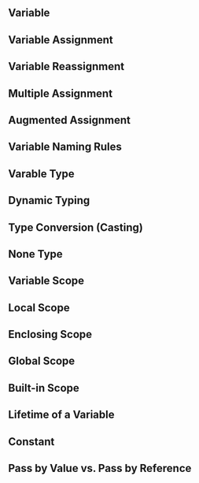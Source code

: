## Variable
## Variable Assignment
## Variable Reassignment
## Multiple Assignment
## Augmented Assignment
## Variable Naming Rules
## Varable Type
## Dynamic Typing
## Type Conversion (Casting)
## None Type
## Variable Scope
## Local Scope
## Enclosing Scope
## Global Scope
## Built-in Scope
## Lifetime of a Variable
## Constant
## Pass by Value vs. Pass by Reference